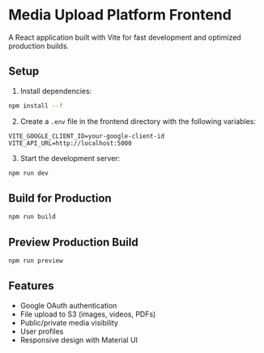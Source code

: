 # Media Upload Platform Frontend

A React application built with Vite for fast development and optimized production builds.

## Setup

1. Install dependencies:
```bash
npm install --f
```

2. Create a `.env` file in the frontend directory with the following variables:
```
VITE_GOOGLE_CLIENT_ID=your-google-client-id
VITE_API_URL=http://localhost:5000
```

3. Start the development server:
```bash
npm run dev
```

## Build for Production

```bash
npm run build
```

## Preview Production Build

```bash
npm run preview
```

## Features

- Google OAuth authentication
- File upload to S3 (images, videos, PDFs)
- Public/private media visibility
- User profiles
- Responsive design with Material UI 